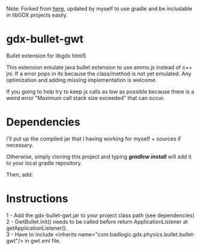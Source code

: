 Note: Forked from [here](https://github.com/xpenatan/gdx-bullet-gwt), updated by myself to use gradle and be includable in libGDX projects easily.

# gdx-bullet-gwt
Bullet extension for libgdx html5

This extension emulate java bullet extension to use ammo.js instead of c++ jni. If a error pops in its because the class/method is not yet emulated. Any optimization and adding missing implementation is welcome. 

If you going to help try to keep js calls as low as possible because there is a weird error "Maximum call stack size exceeded" that can occur. 

# Dependencies

I'll put up the compiled jar that I having working for myself + sources if necessary.

Otherwise, simply cloning this project and typing ***gradlew install*** will add it to your local gradle repository.

Then, add:



# Instructions
1 - Add the gdx-bullet-gwt.jar to your project class path (see dependencies)
2 - GwtBullet.init() needs to be called before return ApplicationListener at getApplicationListener().  
3 - Have to include \<inherits name="com.badlogic.gdx.physics.bullet.bullet-gwt"/> in gwt.xml file. 
  





